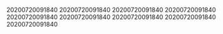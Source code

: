 20200720091840
20200720091840
20200720091840
20200720091840
20200720091840
20200720091840
20200720091840
20200720091840
20200720091840
